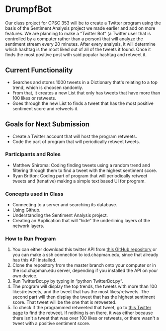 # DrumpfBot
Our class project for CPSC 353 will be to create a Twitter program using the basis of the Sentiment Analysis project we made earlier and add on more features. We are planning to make a “Twitter Bot” (a Twitter user that is controlled by a computer rather than a person) that will analyze the sentiment stream every 20 minutes. After every analysis, it will determine which hashtag is the most liked out of all of the tweets it found. Once it finds the most positive post with said popular hashtag and retweet it.

## Current Functionality
- Searches and stores 1000 tweets in a Dictionary that's relating to a top trend, which is choosen randomly.
- From that, it creates a new List that only has tweets that have more than 100 likes or retweets. 
- Goes through the new List to finds a tweet that has the most positive sentiment score and retweets it. 

## Goals for Next Submission
- Create a Twitter account that will host the program retweets.
- Code the part of program that will periodically retweet tweets.

### Participants and Roles
* Matthew Shiroma: Coding finding tweets using a random trend and filtering through them to find a tweet with the highest sentiment score.
* Ryan Britton: Coding part of program that will periodically retweet tweets and (tenative) making a simple text based UI for program.

### Concepts used in Class
-	Connecting to a server and searching its database.
-	Using Github.
-	Understanding the Sentiment Analysis project.
-	Creating an Application that will “hide” the underlining layers of the network layers.

### How to Run Program
1. You can either download this twitter API from [this GitHub repository](https://github.com/sixohsix/twitter) or you can make a ssh connection to icd.chapman.edu, since that already has this API installed.
2. Clone the repository from the master branch onto your computer or in the icd.chapman.edu server, depending if you installed the API on your own device.
3. Run TwitterBot.py by typing in “python TwitterBot.py”.
4. The program will display the top trends, the tweets with more than 100 likes/retweets, and the tweet that has the most likes/retweets. The second part will then display the tweet that has the highest sentiment score. That tweet will be the one that is retweeted.
5. To check if the programmed retweeted that tweet, go to [this Twitter page](https://twitter.com/drumpfbot2016) to find the retweet. If nothing is on there, it was either because there isn't a tweet that was over 100 likes or retweets, or there wasn't a tweet with a positive sentiment score.
